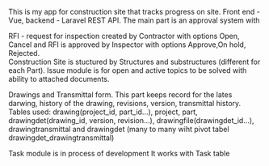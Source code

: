 This is my app for construction site that tracks progress on site.
Front end - Vue, backend - Laravel REST API.
The main part is an approval system with

RFI - request for inspection created by Contractor with options Open, Cancel
and RFI is approved by Inspector with options Approve,On hold, Rejected.  
Construction Site is stuctured by Structures and substructures (different for each Part).
Issue module is for open and active topics to be solved with ability to attached documents. 

Drawings and Transmittal form. 
This part keeps record for the lates darwing, history of the drawing, revisions, version, transmittal history.
Tables used: drawing(project_id, part_id...), project, part, 
drawingdet(drawing_id, version, revision...), drawingfile(drawingdet_id...), 
drawingtransmittal  and drawingdet (many to many wiht pivot tabel drawingdet_drawingtransmittal)

Task module is in process of development
It works with Task table 
